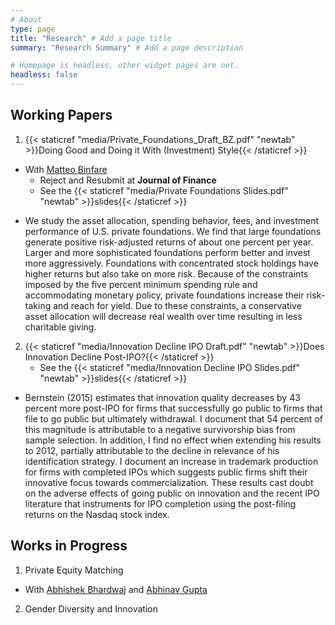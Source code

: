 ```yaml
---
# About
type: page
title: "Research" # Add a page title
summary: "Research Summary" # Add a page description

# Homepage is headless, other widget pages are not.
headless: false
---
```


## __Working Papers__

1. {{< staticref "media/Private_Foundations_Draft_BZ.pdf" "newtab" >}}Doing Good and Doing it With (Investment) Style{{< /staticref >}}
* With [Matteo Binfare](https://sites.google.com/site/matteobinfare/)
    + Reject and Resubmit at __Journal of Finance__
    + See the {{< staticref "media/Private Foundations Slides.pdf" "newtab" >}}slides{{< /staticref >}}
+ We study the asset allocation, spending behavior, fees, and investment performance of U.S. private foundations. We find that large foundations          generate positive risk-adjusted returns of about one percent per year. Larger and more sophisticated foundations perform better and invest more         aggressively. Foundations with concentrated stock holdings have higher returns but also take on more risk. Because of the constraints imposed by the     five percent minimum spending rule and accommodating monetary policy, private foundations increase their risk-taking and reach for yield. Due to        these constraints, a conservative asset allocation will decrease real wealth over time resulting in less charitable giving.

2. {{< staticref "media/Innovation Decline IPO Draft.pdf" "newtab" >}}Does Innovation Decline Post-IPO?{{< /staticref >}}
    + See the {{< staticref "media/Innovation Decline IPO Slides.pdf" "newtab" >}}slides{{< /staticref >}}
+ Bernstein (2015) estimates that innovation quality decreases by 43 percent more post-IPO for firms that successfully go public to firms that file to     go public but ultimately withdrawal. I document that 54 percent of this magnitude is attributable to a negative survivorship bias from sample           selection. In addition, I find no effect when extending his results to 2012, partially attributable to the decline in relevance of his identification     strategy. I document an increase in trademark production for firms with completed IPOs which suggests public firms shift their innovative focus         towards commercialization. These results cast doubt on the adverse effects of going public on
    innovation and the recent IPO literature that instruments for IPO completion using
    the post-filing returns on the Nasdaq stock index.
    
## __Works in Progress__
1. Private Equity Matching
* With [Abhishek Bhardwaj](https://www.abhishek-bhardwaj.com/) and [Abhinav Gupta](https://www.kenan-flagler.unc.edu/faculty/directory/abhinav-gupta/)

2. Gender Diversity and Innovation
